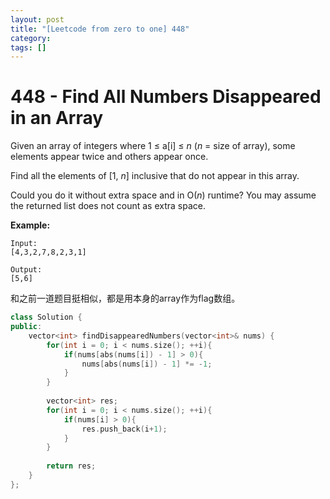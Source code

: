 ```yaml
---
layout: post
title: "[Leetcode from zero to one] 448"
category: 
tags: []
---
```


# 448 - Find All Numbers Disappeared in an Array

Given an array of integers where 1 ≤ a[i] ≤ *n* (*n* = size of array), some elements appear twice and others appear once.

Find all the elements of [1, *n*] inclusive that do not appear in this array.

Could you do it without extra space and in O(*n*) runtime? You may assume the returned list does not count as extra space.

**Example:**

```
Input:
[4,3,2,7,8,2,3,1]

Output:
[5,6]
```

和之前一道题目挺相似，都是用本身的array作为flag数组。

```c++
class Solution {
public:
    vector<int> findDisappearedNumbers(vector<int>& nums) {
        for(int i = 0; i < nums.size(); ++i){
            if(nums[abs(nums[i]) - 1] > 0){
                nums[abs(nums[i]) - 1] *= -1;   
            }
        }
        
        vector<int> res;
        for(int i = 0; i < nums.size(); ++i){
            if(nums[i] > 0){
                res.push_back(i+1);
            }
        }
        
        return res;
    }
};
```

